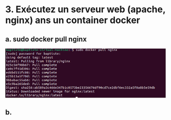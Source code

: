 # 3. Exécutez un serveur web (apache, nginx) ans un container docker
## a. sudo docker pull nginx
![img.png](img.png)
## b. 